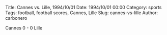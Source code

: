 Title: Cannes vs. Lille, 1994/10/01
Date: 1994/10/01 00:00
Category: sports
Tags: football, football scores, Cannes, Lille
Slug: cannes-vs-lille
Author: carbonero


Cannes 0 - 0 Lille
